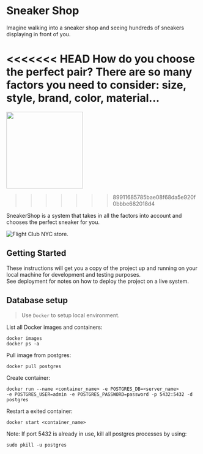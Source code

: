 # Sneaker Shop
Imagine walking into a sneaker shop and seeing hundreds of sneakers displaying in front of you.

<<<<<<< HEAD
How do you choose the perfect pair? There are so many factors you need to consider: size, style, brand, color, material...
=======
<img src="https://cdn.vox-cdn.com/thumbor/SKljOF0-2E0JV79_r_3k8qs62zM=/0x0:6720x4480/1200x800/filters:focal(2823x1703:3897x2777)/cdn.vox-cdn.com/uploads/chorus_image/image/58617409/PHOTO_CREDIT__Giulia_White__2F_GOAT.0.jpg
" width="200" height="200" />
>>>>>>> 89911685785bae08f68da5e920f0bbbe682018d4

SneakerShop is a system that takes in all the factors into account and chooses the perfect sneaker for you.

![Flight Club NYC store.](https://cdn.vox-cdn.com/thumbor/dF0zZT8QnwLnGj4APGe1wTDU2hI=/0x0:6720x4480/1820x1213/filters:focal(2823x1703:3897x2777):format(webp)/cdn.vox-cdn.com/uploads/chorus_image/image/58617409/PHOTO_CREDIT__Giulia_White__2F_GOAT.0.jpg)

## Getting Started
These instructions will get you a copy of the project up and running on your local machine for development and testing purposes.  
See deployment for notes on how to deploy the project on a live system.

## Database setup

>Use `Docker` to setup local environment.
>
List all Docker images and containers:

    docker images
    docker ps -a

Pull image from postgres: 
    
    docker pull postgres
    
Create container: 
    
    docker run --name <container_name> -e POSTGRES_DB=<server_name> 
    -e POSTGRES_USER=admin -e POSTGRES_PASSWORD=password -p 5432:5432 -d postgres
    
Restart a exited container:
    
    docker start <container_name>

Note: If port 5432 is already in use, kill all postgres processes by using:
    
    sudo pkill -u postgres
